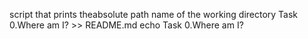 script that prints theabsolute path name of the working directory
Task 0.Where am I? >> README.md
echo Task 0.Where am I?
